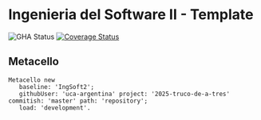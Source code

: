 # Ingenieria del Software II - Template

![GHA Status](https://github.com/uca-argentina/project-template/actions/workflows/GHA.yml/badge.svg)
[![Coverage Status](https://coveralls.io/github/uca-argentina/2025-truco-de-a-tres/badge.svg?branch=master)](https://coveralls.io/github/uca-argentina/2025-truco-de-a-tres?branch=master)

## Metacello

```smalltalk
Metacello new
   baseline: 'IngSoft2';
   githubUser: 'uca-argentina' project: '2025-truco-de-a-tres' commitish: 'master' path: 'repository';
   load: 'development'.
```
